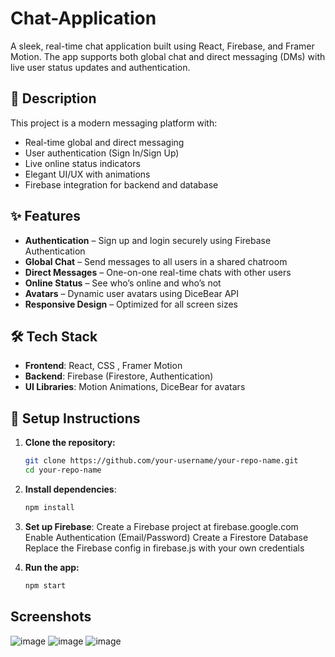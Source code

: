 # Chat-Application
A sleek, real-time chat application built using React, Firebase, and Framer Motion. The app supports both global chat and direct messaging (DMs) with live user status updates and authentication.

## 📝 Description
This project is a modern messaging platform with:

- Real-time global and direct messaging
- User authentication (Sign In/Sign Up)
- Live online status indicators
- Elegant UI/UX with animations
- Firebase integration for backend and database

## ✨ Features
-  **Authentication** – Sign up and login securely using Firebase Authentication
-  **Global Chat** – Send messages to all users in a shared chatroom
-  **Direct Messages** – One-on-one real-time chats with other users
-  **Online Status** – See who’s online and who’s not
-  **Avatars** – Dynamic user avatars using DiceBear API
-  **Responsive Design** – Optimized for all screen sizes


## 🛠️ Tech Stack
- **Frontend**: React, CSS , Framer Motion
- **Backend**: Firebase (Firestore, Authentication)
- **UI Libraries**: Motion Animations, DiceBear for avatars



## 🚀 Setup Instructions

1. **Clone the repository:**
   ```bash
   git clone https://github.com/your-username/your-repo-name.git
   cd your-repo-name
   
2. **Install dependencies**:
    ```bash
    npm install

3. **Set up Firebase**:
   Create a Firebase project at firebase.google.com
   Enable Authentication (Email/Password)
   Create a Firestore Database
   Replace the Firebase config in firebase.js with your own credentials

4. **Run the app:**
    ```bash
    npm start


## Screenshots
![image](https://github.com/user-attachments/assets/f6244999-2e76-44ae-8955-159ba1198f72)
![image](https://github.com/user-attachments/assets/b577c176-e643-4ced-aadb-d0dca35f0afb)
![image](https://github.com/user-attachments/assets/df9f013b-c5f8-4087-827f-a75f999193b9)


   
